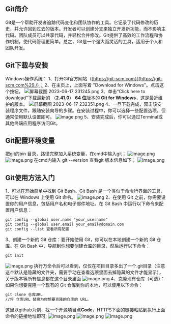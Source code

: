 ## Git简介
Git是一个帮助开发者追踪代码变化和团队协作的工具。它记录了代码修改的历史，并允许回到过去的版本。开发者可以创建分支来独立开发新功能，而不影响主代码。团队成员可以共享代码，并轻松合并修改。Git提供了高效的工作流程和协作机制，使代码管理更简单。总之，Git是一个强大而灵活的工具，适用于个人和团队开发。
## Git下载与安装
Windows操作系统：
1、打开Git官方网站（[https://git-scm.com）](https://git-scm.com%29./)；
2、在主页上，上面写着 "Download for Windows"。点击这个按钮。
![屏幕截图 2023-06-17 231245.png](https://cdn.nlark.com/yuque/0/2023/png/33625181/1687014848705-800880bf-8434-4af6-8319-eed12291433d.png#averageHue=%23eae9e0&clientId=u36569ee6-8028-4&from=paste&height=697&id=hzFF1&originHeight=1046&originWidth=1859&originalType=binary&ratio=1.5&rotation=0&showTitle=false&size=1468599&status=done&style=none&taskId=u3441fe55-1d03-4c4b-bd19-a028c067d37&title=&width=1239.3333333333333)
3、单击“Click here to download”下载最新的 （**2.41.0**） **64 位**版本的 **Git for Windows**，这是最近维护的版本。
![屏幕截图 2023-06-17 232351.png](https://cdn.nlark.com/yuque/0/2023/png/33625181/1687015506517-7770c062-72b5-4995-a0d8-412e65185646.png#averageHue=%23f2f1eb&clientId=u8c5280f2-7182-4&from=paste&height=705&id=u811f2573&originHeight=1058&originWidth=1847&originalType=binary&ratio=1.5&rotation=0&showTitle=false&size=1071135&status=done&style=none&taskId=u352babff-cd77-4603-8bf6-eaac6e8d6bf&title=&width=1231.3333333333333)
4、一旦下载完成，双击该安装程序文件，跟随安装向导的步骤。在安装过程中，你可以选择一些配置选项，但通常使用默认设置即可。
![image.png](https://cdn.nlark.com/yuque/0/2023/png/33625181/1687016344986-8315e34b-10b5-42c9-9a19-34c0303b7b31.png#averageHue=%23f1eeeb&clientId=u8c5280f2-7182-4&from=paste&height=380&id=u7f49068c&originHeight=570&originWidth=736&originalType=binary&ratio=1.5&rotation=0&showTitle=false&size=43256&status=done&style=none&taskId=ud88d82fe-b41e-4fd7-9882-dfe5d152995&title=&width=490.6666666666667)
5、安装完成后，你可以通过Terminal或其他终端应用程序访问Git。
## Git配置环境变量
把git的bin 目录，路径完整加入系统变量，在cmd中输入git；
![image.png](https://cdn.nlark.com/yuque/0/2023/png/33625181/1687156925165-a30fd5bd-be03-4ab7-b497-56e940448216.png#averageHue=%23f2f2f1&clientId=u8c5280f2-7182-4&from=paste&height=161&id=u40ac5b2e&originHeight=241&originWidth=1014&originalType=binary&ratio=1.5&rotation=0&showTitle=false&size=12096&status=done&style=none&taskId=u5f00983f-e0ea-4d9a-bc2d-309c9790920&title=&width=676)
![image.png](https://cdn.nlark.com/yuque/0/2023/png/33625181/1687157042598-7d17b5c6-479d-41b6-ab2d-a5975667cccc.png#averageHue=%23151515&clientId=u8c5280f2-7182-4&from=paste&height=619&id=ube978771&originHeight=929&originWidth=1221&originalType=binary&ratio=1.5&rotation=0&showTitle=false&size=104257&status=done&style=none&taskId=u37e126e0-2f46-4360-b7d8-ad0af1b8e9d&title=&width=814)
在cmd内输入 git --version 查看git 版本信息如下；
![image.png](https://cdn.nlark.com/yuque/0/2023/png/33625181/1687157205256-21f94e50-40fe-4606-8224-c5d19f5d5257.png#averageHue=%23171717&clientId=u8c5280f2-7182-4&from=paste&height=212&id=KAm9a&originHeight=318&originWidth=847&originalType=binary&ratio=1.5&rotation=0&showTitle=false&size=24857&status=done&style=none&taskId=u222b420e-b837-4f3f-94e4-ebf1186493f&title=&width=564.6666666666666)
## Git使用方法入门
1、可以在开始菜单中找到 Git Bash。Git Bash 是一个类似于命令行界面的工具，可以在 Windows 上使用 Git 命令。
![image.png](https://cdn.nlark.com/yuque/0/2023/png/33625181/1687157743335-e720df27-8c54-44ef-8f27-8b2c253cbf45.png#averageHue=%23f2f2f2&clientId=u8c5280f2-7182-4&from=paste&height=427&id=ua4462284&originHeight=640&originWidth=1084&originalType=binary&ratio=1.5&rotation=0&showTitle=false&size=313296&status=done&style=none&taskId=u8bf36a1b-053c-4774-8ace-474a9f2f9bf&title=&width=722.6666666666666)
2、在使用 Git 之前，你需要设置你的用户信息，包括用户名和电子邮件地址。在 Git Bash 中运行以下命令来配置用户信息：
```xml
git config --global user.name "your_username"
git config --global user.email your_email@domain.com
git config --list 查看所有配置
```
3、创建一个新的 Git 仓库：要开始使用 Git，你可以在本地创建一个新的 Git 仓库。在 Git Bash 中，导航到你想要创建仓库的目录，然后运行以下命令：
```xml
git init
```
![image.png](https://cdn.nlark.com/yuque/0/2023/png/33625181/1687158544503-76c80ad7-02a8-4f54-b8f4-6f43da8dc7c9.png#averageHue=%231b1b1a&clientId=u8c5280f2-7182-4&from=paste&height=148&id=ua78b1780&originHeight=222&originWidth=896&originalType=binary&ratio=1.5&rotation=0&showTitle=false&size=17061&status=done&style=none&taskId=u9e92dda2-51ed-4673-9140-d59865cbe52&title=&width=597.3333333333334)
执行万命令后可以看到，仅仅在项目目录多出了一个.git目录（注意这个默认是隐藏的文件夹，需要手动在查看选项里面去掉隐藏的文件才能显示），关于版本等所有信息都在这个目录里面
![image.png](https://cdn.nlark.com/yuque/0/2023/png/33625181/1687159245265-c440658d-f85b-4628-86f9-7612d3d64a23.png#averageHue=%23fdfcfb&clientId=u8c5280f2-7182-4&from=paste&height=201&id=uac4000e2&originHeight=301&originWidth=1357&originalType=binary&ratio=1.5&rotation=0&showTitle=false&size=24566&status=done&style=none&taskId=uf572ad45-8177-4207-be64-0d305c7f42f&title=&width=904.6666666666666)
4、克隆现有仓库（可选）：如果你想要克隆一个现有的 Git 仓库到你的本地，可以使用以下命令：
```xml
git clone 仓库URL
//将 仓库URL 替换为你想要克隆的仓库的 URL。
```
这里以github为例，找一个开源项目点**Code**，HTTPS下面的链接粘贴到执行上面命令的链接地址即可;
![image.png](https://cdn.nlark.com/yuque/0/2023/png/33625181/1687159542365-1fae0abe-bc59-4df3-8f96-73ce8cfad7ed.png#averageHue=%23dbb380&clientId=u8c5280f2-7182-4&from=paste&height=713&id=u48865206&originHeight=1070&originWidth=1891&originalType=binary&ratio=1.5&rotation=0&showTitle=false&size=159710&status=done&style=none&taskId=u8412d76a-b0c7-49e4-aaa0-076977b04ee&title=&width=1260.6666666666667)
![image.png](https://cdn.nlark.com/yuque/0/2023/png/33625181/1687161515814-97eb29ba-54fa-43d4-9c34-a7ab31d006a3.png#averageHue=%230b0a09&clientId=u8c5280f2-7182-4&from=paste&height=339&id=uea0bdc95&originHeight=509&originWidth=899&originalType=binary&ratio=1.5&rotation=0&showTitle=false&size=51510&status=done&style=none&taskId=u4626a985-8287-4a8d-8aad-09fad125b19&title=&width=599.3333333333334)
![image.png](https://cdn.nlark.com/yuque/0/2023/png/33625181/1687161544168-a7343101-be0d-417e-8e01-c34a810d5c5f.png#averageHue=%23fcfcfb&clientId=u8c5280f2-7182-4&from=paste&height=267&id=u984c513b&originHeight=400&originWidth=1230&originalType=binary&ratio=1.5&rotation=0&showTitle=false&size=31451&status=done&style=none&taskId=u61cc00f4-297f-4795-8d08-7a9d22f15c5&title=&width=820)
